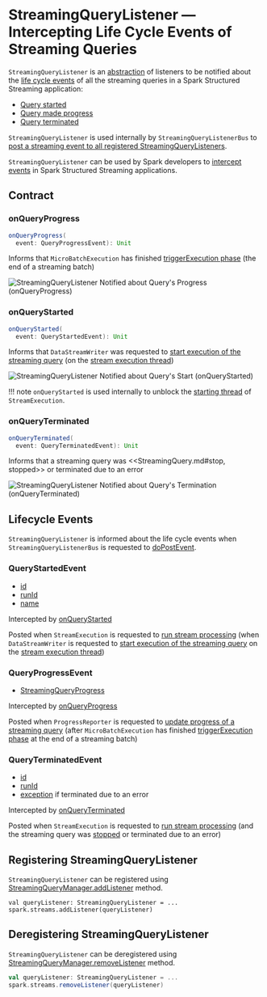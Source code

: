 # StreamingQueryListener &mdash; Intercepting Life Cycle Events of Streaming Queries

`StreamingQueryListener` is an [abstraction](#contract) of listeners to be notified about the [life cycle events](#events) of all the streaming queries in a Spark Structured Streaming application:

* [Query started](#onQueryStarted)
* [Query made progress](#onQueryProgress)
* [Query terminated](#onQueryTerminated)

`StreamingQueryListener` is used internally by `StreamingQueryListenerBus` to [post a streaming event to all registered StreamingQueryListeners](../StreamingQueryListenerBus.md#doPostEvent).

`StreamingQueryListener` can be used by Spark developers to [intercept events](#contract) in Spark Structured Streaming applications.

## Contract

### <span id="onQueryProgress"> onQueryProgress

```scala
onQueryProgress(
  event: QueryProgressEvent): Unit
```

Informs that `MicroBatchExecution` has finished [triggerExecution phase](../MicroBatchExecution.md#runActivatedStream-triggerExecution) (the end of a streaming batch)

![StreamingQueryListener Notified about Query's Progress (onQueryProgress)](../images/StreamingQueryListener-onQueryProgress.png)

### <span id="onQueryStarted"> onQueryStarted

```scala
onQueryStarted(
  event: QueryStartedEvent): Unit
```

Informs that `DataStreamWriter` was requested to [start execution of the streaming query](../DataStreamWriter.md#start) (on the [stream execution thread](../StreamExecution.md#queryExecutionThread))

![StreamingQueryListener Notified about Query's Start (onQueryStarted)](../images/StreamingQueryListener-onQueryStarted.png)

!!! note
    `onQueryStarted` is used internally to unblock the [starting thread](../StreamExecution.md#start) of `StreamExecution`.

### <span id="onQueryTerminated"> onQueryTerminated

```scala
onQueryTerminated(
  event: QueryTerminatedEvent): Unit
```

Informs that a streaming query was <<StreamingQuery.md#stop, stopped>> or terminated due to an error

![StreamingQueryListener Notified about Query's Termination (onQueryTerminated)](../images/StreamingQueryListener-onQueryTerminated.png)

## <span id="events"> Lifecycle Events

`StreamingQueryListener` is informed about the life cycle events when `StreamingQueryListenerBus` is requested to [doPostEvent](../StreamingQueryListenerBus.md#doPostEvent).

### QueryStartedEvent

* [id](../StreamingQuery.md#id)
* [runId](../StreamingQuery.md#runId)
* [name](../StreamingQuery.md#name)

Intercepted by [onQueryStarted](#onQueryStarted)

Posted when `StreamExecution` is requested to [run stream processing](../StreamExecution.md#runStream) (when `DataStreamWriter` is requested to [start execution of the streaming query](../DataStreamWriter.md#start) on the [stream execution thread](../StreamExecution.md#queryExecutionThread))

### QueryProgressEvent

* [StreamingQueryProgress](StreamingQueryProgress.md)

Intercepted by [onQueryProgress](#onQueryProgress)

Posted when `ProgressReporter` is requested to [update progress of a streaming query](ProgressReporter.md#updateProgress) (after `MicroBatchExecution` has finished [triggerExecution phase](../MicroBatchExecution.md#runActivatedStream-triggerExecution) at the end of a streaming batch)

### QueryTerminatedEvent

* [id](../StreamingQuery.md#id)
* [runId](../StreamingQuery.md#runId)
* [exception](../StreamExecution.md#exception) if terminated due to an error

Intercepted by [onQueryTerminated](#onQueryTerminated)

Posted when `StreamExecution` is requested to [run stream processing](../StreamExecution.md#runStream) (and the streaming query was [stopped](../StreamingQuery.md#stop) or terminated due to an error)

## Registering StreamingQueryListener

`StreamingQueryListener` can be registered using [StreamingQueryManager.addListener](../StreamingQueryManager.md#addListener) method.

```text
val queryListener: StreamingQueryListener = ...
spark.streams.addListener(queryListener)
```

## Deregistering StreamingQueryListener

`StreamingQueryListener` can be deregistered using [StreamingQueryManager.removeListener](../StreamingQueryManager.md#removeListener) method.

```scala
val queryListener: StreamingQueryListener = ...
spark.streams.removeListener(queryListener)
```
